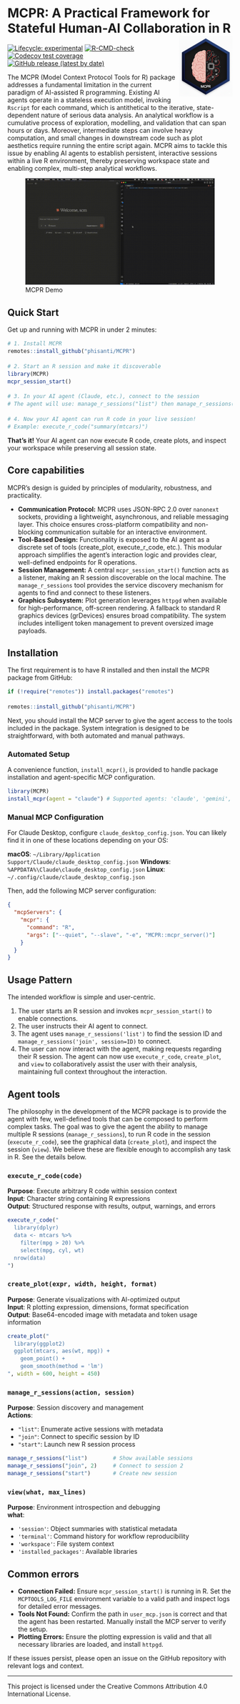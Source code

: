 
<!-- README.md is generated from README.Rmd. Please edit that file -->

# MCPR: A Practical Framework for Stateful Human-AI Collaboration in R <a href="https://phisanti.github.io/MCPR/" alt="MCPR"><img src="man/figures/logo.png" alt="MCPR logo" align="right" width="120" /></a>

<!-- badges: start -->

[![Lifecycle:
experimental](https://img.shields.io/badge/lifecycle-experimental-orange.svg)](https://lifecycle.r-lib.org/articles/stages.html#experimental)
[![R-CMD-check](https://github.com/phisanti/MCPR/actions/workflows/R-CMD-check.yaml/badge.svg)](https://github.com/phisanti/MCPR/actions/workflows/R-CMD-check.yaml)
[![Codecov test
coverage](https://codecov.io/gh/phisanti/MCPR/branch/main/graph/badge.svg)](https://app.codecov.io/gh/phisanti/MCPR?branch=main)
[![GitHub release (latest by
date)](https://img.shields.io/github/v/release/phisanti/MCPR)](https://github.com/phisanti/MCPR/releases)
<!-- badges: end -->

The MCPR (Model Context Protocol Tools for R) package addresses a
fundamental limitation in the current paradigm of AI-assisted R
programming. Existing AI agents operate in a stateless execution model,
invoking `Rscript` for each command, which is antithetical to the
iterative, state-dependent nature of serious data analysis. An
analytical workflow is a cumulative process of exploration, modelling,
and validation that can span hours or days. Moreover, intermediate steps
can involve heavy computation, and small changes in downstream code such
as plot aesthetics require running the entire script again. MCPR aims to
tackle this issue by enabling AI agents to establish persistent,
interactive sessions within a live R environment, thereby preserving
workspace state and enabling complex, multi-step analytical workflows.

<figure>
<img src="man/figures/mcpr_demo.gif" alt="MCPR Demo" />
<figcaption aria-hidden="true">MCPR Demo</figcaption>
</figure>

## Quick Start

Get up and running with MCPR in under 2 minutes:

``` r
# 1. Install MCPR
remotes::install_github("phisanti/MCPR")

# 2. Start an R session and make it discoverable
library(MCPR)
mcpr_session_start()

# 3. In your AI agent (Claude, etc.), connect to the session
# The agent will use: manage_r_sessions("list") then manage_r_sessions("join", session_id)

# 4. Now your AI agent can run R code in your live session!
# Example: execute_r_code("summary(mtcars)")
```

**That’s it!** Your AI agent can now execute R code, create plots, and
inspect your workspace while preserving all session state.

## Core capabilities

MCPR’s design is guided by principles of modularity, robustness, and
practicality.

- **Communication Protocol:** MCPR uses JSON-RPC 2.0 over `nanonext`
  sockets, providing a lightweight, asynchronous, and reliable messaging
  layer. This choice ensures cross-platform compatibility and
  non-blocking communication suitable for an interactive environment.
- **Tool-Based Design:** Functionality is exposed to the AI agent as a
  discrete set of tools (create_plot, execute_r_code, etc.). This
  modular approach simplifies the agent’s interaction logic and provides
  clear, well-defined endpoints for R operations.
- **Session Management:** A central `mcpr_session_start()` function acts
  as a listener, making an R session discoverable on the local machine.
  The `manage_r_sessions` tool provides the service discovery mechanism
  for agents to find and connect to these listeners.
- **Graphics Subsystem:** Plot generation leverages `httpgd` when
  available for high-performance, off-screen rendering. A fallback to
  standard R graphics devices (grDevices) ensures broad compatibility.
  The system includes intelligent token management to prevent oversized
  image payloads.

## Installation

The first requirement is to have R installed and then install the MCPR
package from GitHub:

``` r
if (!require("remotes")) install.packages("remotes")

remotes::install_github("phisanti/MCPR")
```

Next, you should install the MCP server to give the agent access to the
tools included in the package. System integration is designed to be
straightforward, with both automated and manual pathways.

### Automated Setup

A convenience function, `install_mcpr()`, is provided to handle package
installation and agent-specific MCP configuration.

``` r
library(MCPR)
install_mcpr(agent = "claude") # Supported agents: 'claude', 'gemini', 'copilot'
```

### Manual MCP Configuration

For Claude Desktop, configure `claude_desktop_config.json`. You can
likely find it in one of these locations depending on your OS:

**macOS**:
`~/Library/Application Support/Claude/claude_desktop_config.json`
**Windows**: `%APPDATA%\Claude\claude_desktop_config.json` **Linux**:
`~/.config/claude/claude_desktop_config.json`

Then, add the following MCP server configuration:

``` json
{
  "mcpServers": {
    "mcpr": {
      "command": "R",
      "args": ["--quiet", "--slave", "-e", "MCPR::mcpr_server()"]
    }
  }
}
```

## Usage Pattern

The intended workflow is simple and user-centric.

1.  The user starts an R session and invokes `mcpr_session_start()` to
    enable connections.
2.  The user instructs their AI agent to connect.
3.  The agent uses `manage_r_sessions('list')` to find the session ID
    and `manage_r_sessions('join', session=ID)` to connect.
4.  The user can now interact with the agent, making requests regarding
    their R session. The agent can now use `execute_r_code`,
    `create_plot`, and `view` to collaboratively assist the user with
    their analysis, maintaining full context throughout the interaction.

## Agent tools

The philosophy in the development of the MCPR package is to provide the
agent with few, well-defined tools that can be composed to perform
complex tasks. The goal was to give the agent the ability to manage
multiple R sessions (`manage_r_sessions`), to run R code in the session
(`execute_r_code`), see the graphical data (`create_plot`), and inspect
the session (`view`). We believe these are flexible enough to accomplish
any task in R. See the details below.

### `execute_r_code(code)`

**Purpose**: Execute arbitrary R code within session context  
**Input**: Character string containing R expressions  
**Output**: Structured response with results, output, warnings, and
errors

``` r
execute_r_code("
  library(dplyr)
  data <- mtcars %>% 
    filter(mpg > 20) %>%
    select(mpg, cyl, wt)
  nrow(data)
")
```

### `create_plot(expr, width, height, format)`

**Purpose**: Generate visualizations with AI-optimized output  
**Input**: R plotting expression, dimensions, format specification  
**Output**: Base64-encoded image with metadata and token usage
information

``` r
create_plot("
  library(ggplot2)
  ggplot(mtcars, aes(wt, mpg)) + 
    geom_point() + 
    geom_smooth(method = 'lm')
", width = 600, height = 450)
```

### `manage_r_sessions(action, session)`

**Purpose**: Session discovery and management  
**Actions**:

- `"list"`: Enumerate active sessions with metadata  
- `"join"`: Connect to specific session by ID  
- `"start"`: Launch new R session process

``` r
manage_r_sessions("list")        # Show available sessions
manage_r_sessions("join", 2)     # Connect to session 2
manage_r_sessions("start")       # Create new session
```

### `view(what, max_lines)`

**Purpose**: Environment introspection and debugging  
**what**:

- `'session'`: Object summaries with statistical metadata  
- `'terminal'`: Command history for workflow reproducibility  
- `'workspace'`: File system context  
- `'installed_packages'`: Available libraries

## Common errors

- **Connection Failed:** Ensure `mcpr_session_start()` is running in R.
  Set the `MCPTOOLS_LOG_FILE` environment variable to a valid path and
  inspect logs for detailed error messages.
- **Tools Not Found:** Confirm the path in `user_mcp.json` is correct
  and that the agent has been restarted. Manually install the MCP server
  to verify the setup.
- **Plotting Errors:** Ensure the plotting expression is valid and that
  all necessary libraries are loaded, and install `httpgd`.

If these issues persist, please open an issue on the GitHub repository
with relevant logs and context.

------------------------------------------------------------------------

This project is licensed under the Creative Commons Attribution 4.0
International License.
